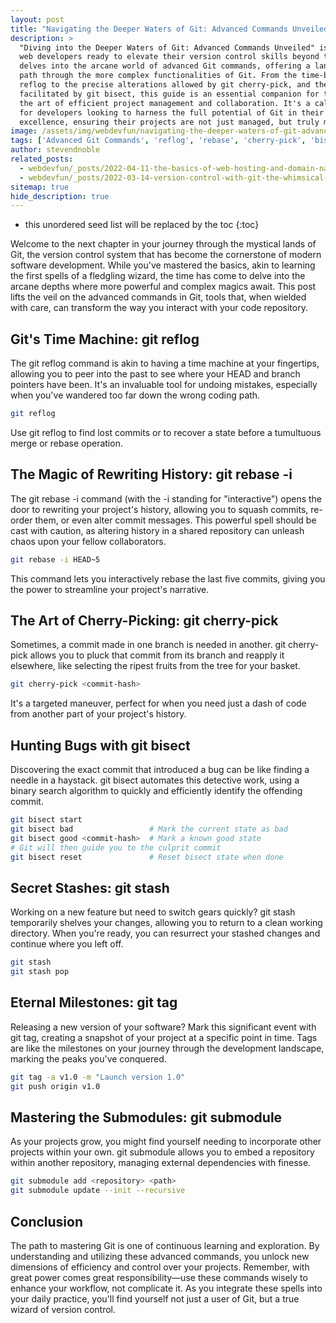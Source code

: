 ```yaml
---
layout: post
title: "Navigating the Deeper Waters of Git: Advanced Commands Unveiled"
description: >
  "Diving into the Deeper Waters of Git: Advanced Commands Unveiled" is a treasure trove for
  web developers ready to elevate their version control skills beyond the basics. This post
  delves into the arcane world of advanced Git commands, offering a lantern to illuminate the
  path through the more complex functionalities of Git. From the time-bending powers of git
  reflog to the precise alterations allowed by git cherry-pick, and the detective work
  facilitated by git bisect, this guide is an essential companion for those seeking to master
  the art of efficient project management and collaboration. It's a call to arms (or codes)
  for developers looking to harness the full potential of Git in their quest for coding
  excellence, ensuring their projects are not just managed, but truly mastered.
image: /assets/img/webdevfun/navigating-the-deeper-waters-of-git-advanced-commands-unveiled.jpg
tags: ['Advanced Git Commands', 'reflog', 'rebase', 'cherry-pick', 'bisect', 'stash', 'tag', 'submodule']
author: stevendnoble
related_posts:
  - webdevfun/_posts/2022-04-11-the-basics-of-web-hosting-and-domain-names.md
  - webdevfun/_posts/2022-03-14-version-control-with-git-the-whimsical-world-of-web-development-wizardry.md
sitemap: true
hide_description: true
---
```


* this unordered seed list will be replaced by the toc
{:toc}

Welcome to the next chapter in your journey through the mystical lands of Git, the version control system that has become the cornerstone of modern software development. While you've mastered the basics, akin to learning the first spells of a fledgling wizard, the time has come to delve into the arcane depths where more powerful and complex magics await. This post lifts the veil on the advanced commands in Git, tools that, when wielded with care, can transform the way you interact with your code repository.

## Git's Time Machine: git reflog

The git reflog command is akin to having a time machine at your fingertips, allowing you to peer into the past to see where your HEAD and branch pointers have been. It's an invaluable tool for undoing mistakes, especially when you've wandered too far down the wrong coding path.

~~~bash
git reflog
~~~

Use git reflog to find lost commits or to recover a state before a tumultuous merge or rebase operation.

## The Magic of Rewriting History: git rebase -i

The git rebase -i command (with the -i standing for "interactive") opens the door to rewriting your project's history, allowing you to squash commits, re-order them, or even alter commit messages. This powerful spell should be cast with caution, as altering history in a shared repository can unleash chaos upon your fellow collaborators.

~~~bash
git rebase -i HEAD~5
~~~

This command lets you interactively rebase the last five commits, giving you the power to streamline your project's narrative.

## The Art of Cherry-Picking: git cherry-pick

Sometimes, a commit made in one branch is needed in another. git cherry-pick allows you to pluck that commit from its branch and reapply it elsewhere, like selecting the ripest fruits from the tree for your basket.

~~~bash
git cherry-pick <commit-hash>
~~~

It's a targeted maneuver, perfect for when you need just a dash of code from another part of your project's history.

## Hunting Bugs with git bisect

Discovering the exact commit that introduced a bug can be like finding a needle in a haystack. git bisect automates this detective work, using a binary search algorithm to quickly and efficiently identify the offending commit.

~~~bash
git bisect start
git bisect bad                 # Mark the current state as bad
git bisect good <commit-hash>  # Mark a known good state
# Git will then guide you to the culprit commit
git bisect reset               # Reset bisect state when done
~~~

## Secret Stashes: git stash

Working on a new feature but need to switch gears quickly? git stash temporarily shelves your changes, allowing you to return to a clean working directory. When you're ready, you can resurrect your stashed changes and continue where you left off.

~~~bash
git stash
git stash pop
~~~

## Eternal Milestones: git tag

Releasing a new version of your software? Mark this significant event with git tag, creating a snapshot of your project at a specific point in time. Tags are like the milestones on your journey through the development landscape, marking the peaks you've conquered.

~~~bash
git tag -a v1.0 -m "Launch version 1.0"
git push origin v1.0
~~~

## Mastering the Submodules: git submodule

As your projects grow, you might find yourself needing to incorporate other projects within your own. git submodule allows you to embed a repository within another repository, managing external dependencies with finesse.

~~~bash
git submodule add <repository> <path>
git submodule update --init --recursive
~~~

## Conclusion

The path to mastering Git is one of continuous learning and exploration. By understanding and utilizing these advanced commands, you unlock new dimensions of efficiency and control over your projects. Remember, with great power comes great responsibility—use these commands wisely to enhance your workflow, not complicate it. As you integrate these spells into your daily practice, you'll find yourself not just a user of Git, but a true wizard of version control.